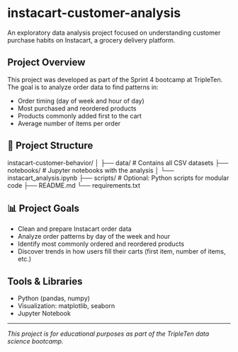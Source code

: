 # instacart-customer-analysis
An exploratory data analysis project focused on understanding customer purchase habits on Instacart, a grocery delivery platform.

## Project Overview

This project was developed as part of the Sprint 4 bootcamp at TripleTen. The goal is to analyze order data to find patterns in:

- Order timing (day of week and hour of day)
- Most purchased and reordered products
- Products commonly added first to the cart
- Average number of items per order

## 📁 Project Structure
instacart-customer-behavior/
│
├── data/ # Contains all CSV datasets
├── notebooks/ # Jupyter notebooks with the analysis
│ └── instacart_analysis.ipynb
├── scripts/ # Optional: Python scripts for modular code
├── README.md
└── requirements.txt

## 📊 Project Goals

- Clean and prepare Instacart order data
- Analyze order patterns by day of the week and hour
- Identify most commonly ordered and reordered products
- Discover trends in how users fill their carts (first item, number of items, etc.)

## Tools & Libraries

- Python (pandas, numpy)
- Visualization: matplotlib, seaborn
- Jupyter Notebook

---

*This project is for educational purposes as part of the TripleTen data science bootcamp.*
